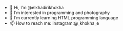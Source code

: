 - 👋 Hi, I’m @elkhadirikhokha
- 👀 I’m interested in programming and photography
- 🌱 I’m currently learning HTML programming language 
- 📫 How to reach me: instagram:@_khokha_e

<!---
elkhadirikhokha/elkhadirikhokha is a ✨ special ✨ repository because its `README.md` (this file) appears on your GitHub profile.
You can click the Preview link to take a look at your changes.
--->
